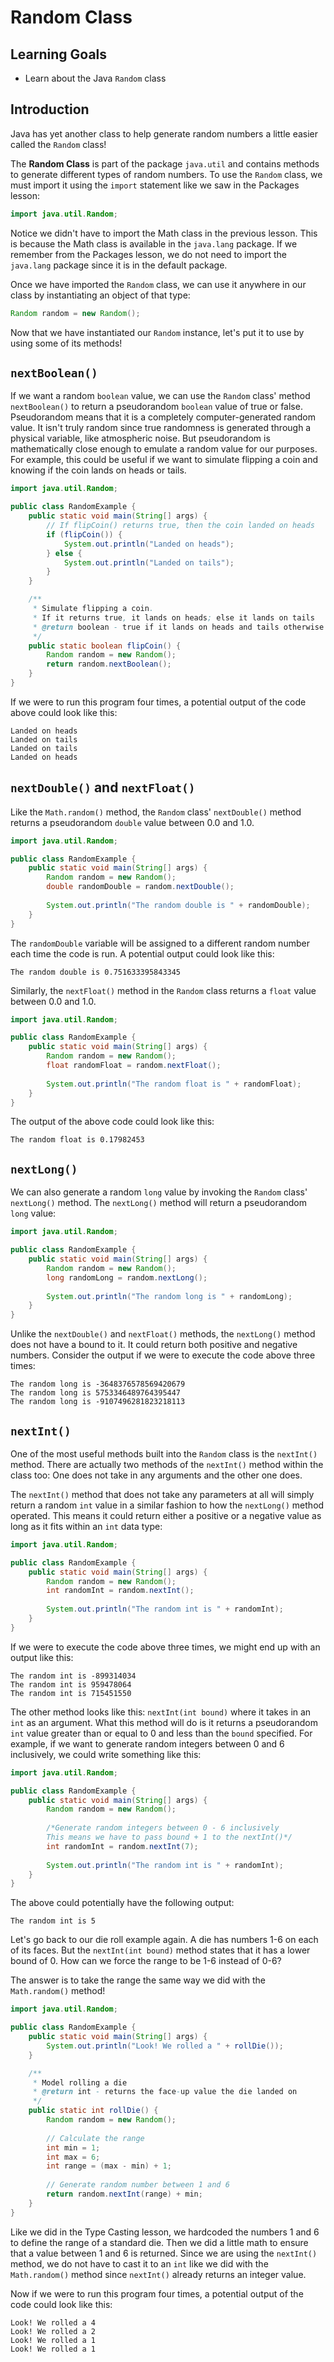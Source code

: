 # Random Class

## Learning Goals

- Learn about the Java `Random` class

## Introduction

Java has yet another class to help generate random numbers a little easier
called the `Random` class!

The **Random Class** is part of the package `java.util` and contains methods to
generate different types of random numbers. To use the `Random` class, we must
import it using the `import` statement like we saw in the Packages lesson:

```java
import java.util.Random;
```

Notice we didn't have to import the Math class in the previous lesson. This is
because the Math class is available in the `java.lang` package. If we remember
from the Packages lesson, we do not need to import the `java.lang` package
since it is in the default package.

Once we have imported the `Random` class, we can use it anywhere in our class by
instantiating an object of that type:

```java
Random random = new Random();
```

Now that we have instantiated our `Random` instance, let's put it to use by
using some of its methods!

## `nextBoolean()`

If we want a random `boolean` value, we can use the `Random` class' method
`nextBoolean()` to return a pseudorandom `boolean` value of true or false.
Pseudorandom means that it is a completely computer-generated random value. It
isn't truly random since true randomness is generated through a physical
variable, like atmospheric noise. But pseudorandom is mathematically close
enough to emulate a random value for our purposes. For example, this could be
useful if we want to simulate flipping a coin and knowing if the coin lands on
heads or tails.

```java
import java.util.Random;

public class RandomExample {
    public static void main(String[] args) {
        // If flipCoin() returns true, then the coin landed on heads
        if (flipCoin()) {
            System.out.println("Landed on heads");
        } else {
            System.out.println("Landed on tails");
        }
    }

    /**
     * Simulate flipping a coin.
     * If it returns true, it lands on heads; else it lands on tails
     * @return boolean - true if it lands on heads and tails otherwise
     */
    public static boolean flipCoin() {
        Random random = new Random();
        return random.nextBoolean();
    }
}
```

If we were to run this program four times, a potential output of the code above
could look like this:

```plaintext
Landed on heads
Landed on tails
Landed on tails
Landed on heads
```

## `nextDouble()` and `nextFloat()`

Like the `Math.random()` method, the `Random` class' `nextDouble()` method
returns a pseudorandom `double` value between 0.0 and 1.0.

```java
import java.util.Random;

public class RandomExample {
    public static void main(String[] args) {
        Random random = new Random();
        double randomDouble = random.nextDouble();
        
        System.out.println("The random double is " + randomDouble);
    }
}
```

The `randomDouble` variable will be assigned to a different random number each
time the code is run. A potential output could look like this:

```plaintext
The random double is 0.751633395843345
```

Similarly, the `nextFloat()` method in the `Random` class returns a `float`
value between 0.0 and 1.0.

```java
import java.util.Random;

public class RandomExample {
    public static void main(String[] args) {
        Random random = new Random();
        float randomFloat = random.nextFloat();
        
        System.out.println("The random float is " + randomFloat);
    }
}
```

The output of the above code could look like this:

```plaintext
The random float is 0.17982453
```

## `nextLong()`

We can also generate a random `long` value by invoking the `Random` class'
`nextLong()` method. The `nextLong()` method will return a pseudorandom `long`
value:

```java
import java.util.Random;

public class RandomExample {
    public static void main(String[] args) {
        Random random = new Random();
        long randomLong = random.nextLong();
        
        System.out.println("The random long is " + randomLong);
    }
}
```

Unlike the `nextDouble()` and `nextFloat()` methods, the `nextLong()` method
does not have a bound to it. It could return both positive and negative numbers.
Consider the output if we were to execute the code above three times:

```plaintext
The random long is -3648376578569420679
The random long is 5753346489764395447
The random long is -9107496281823218113
```

## `nextInt()`

One of the most useful methods built into the `Random` class is the `nextInt()`
method. There are actually two methods of the `nextInt()` method within the
class too: One does not take in any arguments and the other one does.

The `nextInt()` method that does not take any parameters at all will simply
return a random `int` value in a similar fashion to how the `nextLong()` method
operated. This means it could return either a positive or a negative value as
long as it fits within an `int` data type:

```java
import java.util.Random;

public class RandomExample {
    public static void main(String[] args) {
        Random random = new Random();
        int randomInt = random.nextInt();
        
        System.out.println("The random int is " + randomInt);
    }
}
```

If we were to execute the code above three times, we might end up with an output
like this:

```plaintext
The random int is -899314034
The random int is 959478064
The random int is 715451550
```

The other method looks like this: `nextInt(int bound)` where it takes in an
`int` as an argument. What this method will do is it returns a pseudorandom
`int` value greater than or equal to 0 and less than the `bound` specified. For
example, if we want to generate random integers between 0 and 6 inclusively, we
could write something like this:

```java
import java.util.Random;

public class RandomExample {
    public static void main(String[] args) {
        Random random = new Random();
        
        /*Generate random integers between 0 - 6 inclusively
        This means we have to pass bound + 1 to the nextInt()*/
        int randomInt = random.nextInt(7);
        
        System.out.println("The random int is " + randomInt);
    }
}
```

The above could potentially have the following output:

```plaintext
The random int is 5
```

Let's go back to our die roll example again. A die has numbers 1-6 on each of
its faces. But the `nextInt(int bound)` method states that it has a lower bound
of 0. How can we force the range to be 1-6 instead of 0-6?

The answer is to take the range the same way we did with the `Math.random()`
method!

```java
import java.util.Random;

public class RandomExample {
    public static void main(String[] args) {
        System.out.println("Look! We rolled a " + rollDie());
    }

    /**
     * Model rolling a die
     * @return int - returns the face-up value the die landed on
     */
    public static int rollDie() {
        Random random = new Random();
        
        // Calculate the range
        int min = 1;
        int max = 6;
        int range = (max - min) + 1;
        
        // Generate random number between 1 and 6
        return random.nextInt(range) + min;
    }
}
```

Like we did in the Type Casting lesson, we hardcoded the numbers 1 and 6 to
define the range of a standard die. Then we did a little math to ensure that a
value between 1 and 6 is returned. Since we are using the `nextInt()` method,
we do not have to cast it to an `int` like we did with the `Math.random()`
method since `nextInt()` already returns an integer value.

Now if we were to run this program four times, a potential output of the code
could look like this:

```plaintext
Look! We rolled a 4
Look! We rolled a 2
Look! We rolled a 1
Look! We rolled a 1
```
